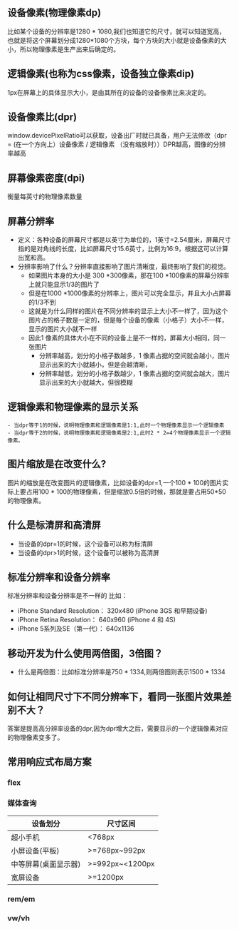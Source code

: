 ## 设备像素(物理像素dp)
比如某个设备的分辨率是1280 * 1080,我们也知道它的尺寸，就可以知道宽高，也就是将这个屏幕划分成1280*1080个方块，每个方块的大小就是设备像素的大小，所以物理像素是生产出来后确定的。
## 逻辑像素(也称为css像素，设备独立像素dip)
1px在屏幕上的具体显示大小，是由其所在的设备的设备像素比来决定的。
## 设备像素比(dpr)
window.devicePixelRatio可以获取，设备出厂时就已具备，用户无法修改（dpr = (在一个方向上）设备像素 / 逻辑像素 （没有缩放时））DPR越高，图像的分辨率越高
## 屏幕像素密度(dpi)
衡量每英寸的物理像素数量
## 屏幕分辨率
- 定义：各种设备的屏幕尺寸都是以英寸为单位的，1英寸=2.54厘米，屏幕尺寸指的是对角线的长度，比如屏幕尺寸15.6英寸，比例为16:9，根据这可以计算出宽和高。
- 分辨率影响了什么？分辨率直接影响了图片清晰度，最终影响了我们的视觉。
    - 如果图片本身的大小是 300 *300像素，那在100 *100像素的屏幕分辨率上就只能显示1/3的图片了
    - 但是在1000 *1000像素的分辨率上，图片可以完全显示，并且大小占屏幕的1/3不到
    - 这就是为什么同样的图片在不同分辨率的显示上大小不一样了，因为这个图片占的格子数是一定的，但是每个设备的像素（小格子）大小不一样，显示的图片大小就不一样
    - 因此1 像素的具体大小在不同的设备上是不一样的，屏幕大小相同，同一张图片
        - 分辨率越高，划分的小格子数越多，1 像素占据的空间就会越小，图片显示出来的大小就越小，但是会越清晰，
        - 分辨率越低，划分的小格子数越少，1 像素占据的空间就会越大，图片显示出来的大小就越大，但很模糊
## 逻辑像素和物理像素的显示关系
    - 当dpr等于1的时候，说明物理像素和逻辑像素是1:1,此时一个物理像素显示一个逻辑像素
    - 当dpr等于2的时候，说明物理像素和逻辑像素是2:1,此时2 * 2=4个物理像素显示一个逻辑像素。
## 图片缩放是在改变什么?
图片的缩放是在改变图片的逻辑像素，比如设备的dpr=1,一个100 * 100的图片实际上要占用100 * 100的物理像素，但是缩放0.5倍的时候，那就是要占用50*50的物理像素。
## 什么是标清屏和高清屏
- 当设备的dpr=1的时候，这个设备可以称为标清屏
- 当设备的dpr>1的时候，这个设备可以被称为高清屏
## 标准分辨率和设备分辨率
标准分辨率和设备分辨率是不一样的
比如：
- iPhone Standard Resolution： 320x480 (iPhone 3GS 和早期设备)
- iPhone Retina Resolution： 640x960 (iPhone 4 和 4S)
- iPhone 5系列及SE（第一代）： 640x1136
## 移动开发为什么使用两倍图，3倍图？
- 什么是两倍图：比如标准分辨率是750 * 1334,则两倍图则表示1500 * 1334
## 如何让相同尺寸下不同分辨率下，看同一张图片效果差别不大？
答案是提高高分辨率设备的dpr,因为dpr增大之后，需要显示的一个逻辑像素对应的物理像素变多了。
## 常用响应式布局方案
### flex
### 媒体查询
|  设备划分   | 尺寸区间  |
|  ----  | ----  |
| 超小手机  | <768px |
| 小屏设备(平板)  | >=768px~992px |
| 中等屏幕(桌面显示器) |>=992px~<1200px |
| 宽屏设备 | >=1200px |

### rem/em
### vw/vh